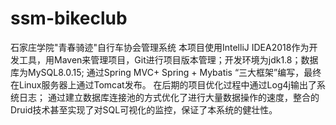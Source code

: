 # ssm-bikeclub
石家庄学院"青春骑迹"自行车协会管理系统
本项目使用IntelliJ IDEA2018作为开发工具，用Maven来管理项目，Git进行项目版本管理；开发环境为jdk1.8；数据库为MySQL8.0.15; 
通过Spring MVC+ Spring + Mybatis “三大框架”编写，最终在Linux服务器上通过Tomcat发布。
在后期的项目优化过程中通过Log4j输出了系统日志；
通过建立数据库连接池的方式优化了进行大量数据操作的速度，整合的Druid技术甚至实现了对SQL可视化的监控，保证了本系统的健壮性。

